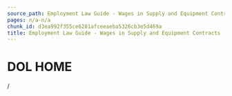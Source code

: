 ```yaml
---
source_path: Employment Law Guide - Wages in Supply and Equipment Contracts.md
pages: n/a-n/a
chunk_id: d3ea992f355ce6281afceeaeba5326cb3e5d469a
title: Employment Law Guide - Wages in Supply and Equipment Contracts
---
```

# DOL HOME

/
